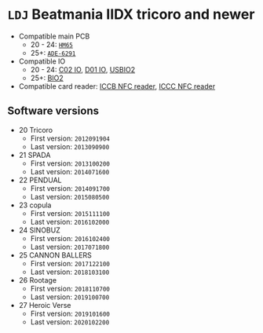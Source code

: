 # `LDJ` Beatmania IIDX tricoro and newer

* Compatible main PCB
  * 20 - 24: [`HM65`](../boards.md#hm65)
  * 25+: [`ADE-6291`](../boards.md#ade-6291)
* Compatible IO
  * 20 - 24: [C02 IO](../io.md#c02-io), [D01 IO](../io.md#d01-io), [USBIO2](../io.md#usbio2)
  * 25+: [BIO2](../io.md#bio2)
* Compatible card reader: [ICCB NFC reader](../io.md#iccb), [ICCC NFC reader](../io.md#iccc)

## Software versions

* 20 Tricoro
  * First version: `2012091904`
  * Last version: `2013090900`
* 21 SPADA
  * First version: `2013100200`
  * Last version: `2014071600`
* 22 PENDUAL
  * First version: `2014091700`
  * Last version: `2015080500`
* 23 copula
  * First version: `2015111100`
  * Last version: `2016102000`
* 24 SINOBUZ
  * First version: `2016102400`
  * Last version: `2017071800`
* 25 CANNON BALLERS
  * First version: `2017122100`
  * Last version: `2018103100`
* 26 Rootage
  * First version: `2018110700`
  * Last version: `2019100700`
* 27 Heroic Verse
  * First version: `2019101600`
  * Last version: `2020102200`
